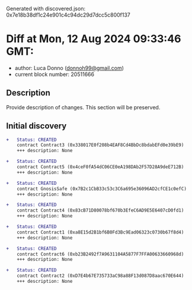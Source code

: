 Generated with discovered.json: 0x7e18b38df1c24e901c4c94dc29d7dcc5c800f137

# Diff at Mon, 12 Aug 2024 09:33:46 GMT:

- author: Luca Donno (<donnoh99@gmail.com>)
- current block number: 20511666

## Description

Provide description of changes. This section will be preserved.

## Initial discovery

```diff
+   Status: CREATED
    contract Contract3 (0x338017E0f208b4EAF8Cd4BbDc8bdabEFd0e39bE9)
    +++ description: None
```

```diff
+   Status: CREATED
    contract Contract5 (0x4ceF0fA54dC06CE0eA198DAb2F57D28A9deE712B)
    +++ description: None
```

```diff
+   Status: CREATED
    contract GnosisSafe (0x7B2c1CbB33c53c3C6a695e36096AD2cfCE1c0efC)
    +++ description: None
```

```diff
+   Status: CREATED
    contract Contract4 (0x83cB71D80078bf670b3EfeC6AD9E5E6407cD0fd1)
    +++ description: None
```

```diff
+   Status: CREATED
    contract Contract1 (0xa8E15d2B1bf6B0Fd3Bc9Ead06323c0730b67f8d4)
    +++ description: None
```

```diff
+   Status: CREATED
    contract Contract6 (0xb23B2492f7A9631104A5877F7FFA00633660968d)
    +++ description: None
```

```diff
+   Status: CREATED
    contract Contract2 (0xD7E4b67E735733aC98a88F13d087D8aac670E644)
    +++ description: None
```
